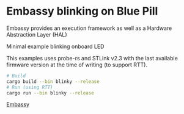 # Embassy blinking on Blue Pill #

Embassy provides an execution framework as well as a Hardware Abstraction Layer (HAL)

Minimal example blinking onboard LED

This examples uses probe-rs and STLink v2.3 with the last available firmware version
at the time of writing (to support RTT).

```bash
# Build
cargo build --bin blinky --release
# Run (using RTT)
cargo run --bin blinky --release
```

[Embassy](https://embassy.dev/)
